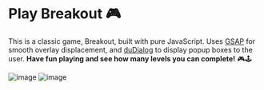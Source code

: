 # Play Breakout 🎮
This is a classic game, Breakout, built with pure JavaScript. Uses [GSAP](https://greensock.com/gsap/) for smooth overlay displacement, and [duDialog](https://dmuy.github.io/duDialog/) to display popup boxes to the user. **Have fun playing and see how many levels you can complete!** 🎮🕹️

![image](https://user-images.githubusercontent.com/87017227/215711681-6eeb9dfa-cf67-4eca-8db9-d564b62e4f51.png)
![image](https://user-images.githubusercontent.com/87017227/215711974-7c4f38f9-84f7-4271-92bd-cb23755ff4cb.png)
